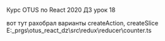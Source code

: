 Курс OTUS по React 2020
ДЗ урок 18

вот тут рахобрал варианты createAction, createSlice
E:\_prgs\otus_react_dz\src\redux\reducer\counter.ts